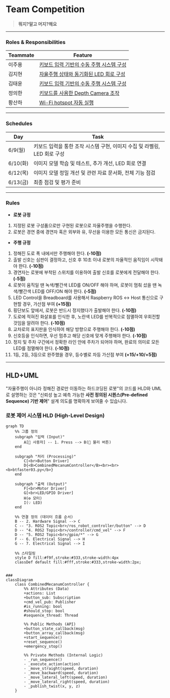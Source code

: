 # Team Competition

> **뭐지?말고 머지?해요**

---

### Roles & Responsibilities

| Teammate | Feature |
| - | - |
| 이주용 | [키보드 입력 기반의 수동 주행 시스템 구성](https://github.com/nachalsa/rasp5/issues/6) |
| 김지현 | [자율주행 상태와 동기화된 LED 회로 구성](https://github.com/nachalsa/rasp5/issues/8) |
| 김태윤 | [키보드 입력 기반의 수동 주행 시스템 구성](https://github.com/nachalsa/rasp5/issues/6) |
| 정의한 | [키보드를 사용한 Depth Camera 조작](https://github.com/nachalsa/rasp5/issues/7) |
| 황산하 | [Wi-Fi hotspot 자동 실행](https://github.com/nachalsa/rasp5/issues/5) |

---

### Schedules

| Day | Task |
| - | - |
| 6/9(월) | 키보드 입력을 통한 조작 시스템 구현, 이미지 수집 및 라벨링, LED 회로 구성 |
| 6/10(화) | 이미지 모델 학습 및 테스트, 추가 개선, LED 회로 연결 |
| 6/12(목) | 이미지 모델 정밀 개선 및 관련 자료 문서화, 전체 기능 점검 |
| 6/13(금) | 최종 점검 및 평가 준비 |

---

### Rules

- **로봇 규정**
1. 지정된 로봇 구성품으로만 구현된 로봇으로 자율주행을 수행한다.
2. 로봇은 경연 중에 경연자 혹은 외부와 유, 무선을 이용한 모든 통신은 금지된다.

- **주행 규정**
1. 정해진 도로 폭 내에서만 주행해야 한다. **(-10점)**
2. 출발 신호는 심판이 결정하고, 신호 후 10초 이내 로봇의 자율적인 움직임이 시작돼야 한다. **(-10점)**
3. 경연자는 로봇에 부착된 스위치를 이용하여 출발 신호를 로봇에게 전달해야 한다. **(-5점)**
4. 로봇이 움직일 땐 녹색/빨간색 LED를 ON/OFF 해야 하며, 로봇이 멈춰 섰을 땐 녹색/빨간색 LED를 OFF/ON 해야 한다. **(-5점)**
5. LED Control을 Breadboard를 사용해서 Raspberry ROS ↔ Host 통신으로 구현할 경우, 가산점 부여 **(+15점)**
6. 횡단보도 앞에서, 로봇은 반드시 정지했다가 출발해야 한다. **(-10점)**
7. 도로에 적혀진 화살표를 인식한 후, 노란색 LED를 반복적으로 점멸하여 우회전할 것임을 알려야 한다. **(-10점)**
8. 교차로의 표지판을 인식하여 해당 방향으로 주행해야 한다. **(-10점)**
9. 신호등을 인식하면, 우선 멈추고 해당 신호에 맞게 주행해야 한다. **(-10점)**
10. 정지 및 주차 구간에서 정확한 라인 안에 주차가 되어야 하며, 완료의 의미로 모든 LED를 점멸해야 한다. **(-10점)**
11. 1등, 2등, 3등으로 완주했을 경우, 등수별로 차등 가산점 부여 **(+15/+10/+5점)**

---

## HLD+UML

"자율주행이 아니라 정해진 경로만 이동하는 하드코딩된 로봇"의 코드를 HLD와 UML로 설명하는 것은 "신뢰성 높고 예측 가능한 **사전 정의된 시퀀스(Pre-defined Sequence) 기반 제어**" 설계 의도를 명확하게 보여줄 수 있습니다.

### 로봇 제어 시스템 HLD (High-Level Design)

```mermaid
graph TD
    %% 그룹 정의
    subgraph "입력 (Input)"
        A[👤 사용자] -- 1. Press --> B(🔘 물리 버튼)
    end

    subgraph "처리 (Processing)"
        C[<br>Button Driver]
        D{<B>CombinedMecanumController</B><br><br><b>btfaster03.py</b>}
    end

    subgraph "출력 (Output)"
        F[<br>Motor Driver]
        G[<br>LED/GPIO Driver]
        H(⚙️ 모터)
        I(💡 LED)
    end

    %% 연결 정의 (데이터 흐름 순서)
    B -- 2. Hardware Signal --> C
    C -- "3. ROS2 Topic<br>/ros_robot_controller/button" --> D
    D -- "4. ROS2 Topic<br>/controller/cmd_vel" --> F
    D -- "5. ROS2 Topic<br>/gpio/*" --> G
    F -- 6. Electrical Signal --> H
    G -- 7. Electrical Signal --> I

    %% 스타일링
    style D fill:#f9f,stroke:#333,stroke-width:4px
    classDef default fill:#fff,stroke:#333,stroke-width:2px;
    
    
###
classDiagram
    class CombinedMecanumController {
        %% Attributes (Data)
        +actions: List
        +button_sub: Subscription
        +cmd_vel_pub: Publisher
        #is_running: bool
        #should_stop: bool
        #sequence_thread: Thread

        %% Public Methods (API)
        +button_state_callback(msg)
        +button_array_callback(msg)
        +start_sequence()
        +reset_sequence()
        +emergency_stop()

        %% Private Methods (Internal Logic)
        - _run_sequence()
        - _execute_action(action)
        - _move_straight(speed, duration)
        - _move_backward(speed, duration)
        - _move_lateral_left(speed, duration)
        - _move_lateral_right(speed, duration)
        - _publish_twist(x, y, z)
    }
